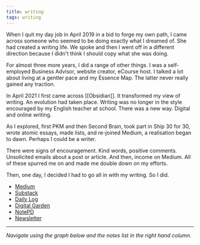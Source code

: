 ```yaml
---
title: writing
tags: writing
---
```


When I quit my day job in April 2019 in a bid to forge my own path, I came across someone who seemed to be doing exactly what I dreamed of. She had created a writing life. We spoke and then I went off in a different direction because I didn't think I should copy what she was doing.

For almost three more years, I did a range of other things. I was a self-employed Business Advisor, website creator, eCourse host. I talked a lot about living at a gentler pace and my Essence Map. The latter never really gained any traction.

In April 2021 I first came across [[Obsidian]]. It transformed my view of writing. An evolution had taken place. Writing was no longer in the style encouraged by my English teacher at school. There was a new way. Digital and online writing. 

As I explored, first PKM and then Second Brain, took part in Ship 30 for 30, wrote atomic essays, made lists, and re-joined Medium, a realisation began to dawn. Perhaps I could be a writer.

There were signs of encouragement. Kind words, positive comments. Unsolicited emails about a post or article. And then, income on Medium. All of these spurred me on and made me double down on my efforts.

Then, one day, I decided I had to go all in with my writing. So I did.

- [Medium](https://medium.com/@nicolafisherwriter)
- [Substack](https://nicolafisherwriter.com)
- [Daily Log](https://nicolafisherwriter.co.uk)
- [Digital Garden](https://nicolawrites.co.uk)
- [NotePD](https://notepd.com/profile/nicolafisher)
- [Newsletter](https://www.getrevue.co/profile/nicolafisherwriter)

---

*Navigate using the graph below and the notes list in the right hand column.*